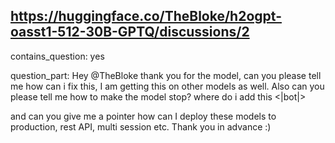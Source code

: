 ## https://huggingface.co/TheBloke/h2ogpt-oasst1-512-30B-GPTQ/discussions/2

contains_question: yes

question_part: Hey @TheBloke thank you for the model, can you please tell me how can i fix this, I am getting this on other models as well. Also can you please tell me how to make the model stop? where do i add this <|bot|>

and can you give me a pointer how can I deploy these models to production, rest API, multi session etc. Thank you in advance :)